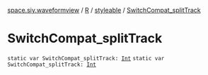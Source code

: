 [space.siy.waveformview](../../index.md) / [R](../index.md) / [styleable](index.md) / [SwitchCompat_splitTrack](./-switch-compat_split-track.md)

# SwitchCompat_splitTrack

`static var SwitchCompat_splitTrack: `[`Int`](https://kotlinlang.org/api/latest/jvm/stdlib/kotlin/-int/index.html)
`static var SwitchCompat_splitTrack: `[`Int`](https://kotlinlang.org/api/latest/jvm/stdlib/kotlin/-int/index.html)